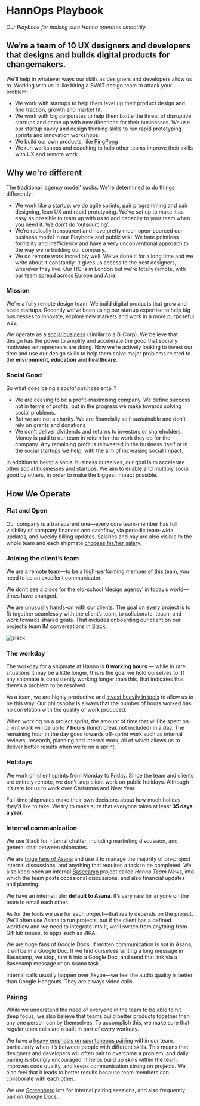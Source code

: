# HannOps Playbook

_Our Playbook for making sure Hanno operates smoothly._

## We’re a team of 10 UX designers and developers that designs and builds digital products for changemakers.

We'll help in whatever ways our skills as designers and developers allow us to. Working with us is like hiring a SWAT design team to attack your problem:

* We work with startups to help them level up their product design and find traction, growth and market fit.
* We work with big corporates to help them battle the threat of disruptive startups and come up with new directions for their businesses. We use our startup savvy and design thinking skills to run rapid prototyping sprints and innovation workshops.
* We build our own products, like [PingPong](https://hellopingpong.com/)
* We run workshops and coaching to help other teams improve their skills with UX and remote work.

## Why we're different

The traditional 'agency model' sucks. We're determined to do things differently:

* We work like a startup: we do agile sprints, pair programming and pair designing, lean UX and rapid prototyping. We’ve set up to make it as easy as possible to team up with us to add capacity to your team when you need it. We don’t do ‘outsourcing’.
* We’re radically transparent and have pretty much open-sourced our business model in our Playbook and public wiki. We hate pointless formality and inefficiency and have a very unconventional approach to the way we're building our company.
* We do remote work incredibly well. We’ve done it for a long time and we write about it constantly. It gives us access to the best designers, wherever they live. Our HQ is in London but we’re totally remote, with our team spread across Europe and Asia.

### Mission
We’re a fully remote design team. We build digital products that grow and scale startups. Recently we’ve been using our startup expertise to help big businesses to innovate, explore new markets and work in a more purposeful way.

We operate as a [social business](https://hanno.co/playbooks/ops/mission/values) (similar to a B-Corp). We believe that design has the power to amplify and accelerate the good that socially motivated entrepreneurs are doing. Now we’re actively looking to invest our time and use our design skills to help them solve major problems related to the __environment, education__ and __healthcare__.


### Social Good
So what does being a _social business_ entail?

* We are ceasing to be a profit-maximising company. We define success not in terms of profits, but in the progress we make towards solving social problems.
* But we are not a charity. We are financially self-sustainable and don’t rely on grants and donations
* We don’t deliver dividends and returns to investors or shareholders. Money is paid to our team in return for the work they do for the company. Any remaining profit is reinvested in the business itself or in the social startups we help, with the aim of increasing social impact.

In addition to being a social business ourselves, our goal is to accelerate other social businesses and startups. We aim to enable and multiply social good by others, in order to make the biggest impact possible.


## How We Operate

### Flat and Open

Our company is a transparent one—every core team-member has full visibility of company finances and cashflow, via periodic team-wide updates, and weekly billing updates. Salaries and pay are also visible to the whole team and each shipmate [chooses his/her salary](hannops/salaries.md).


### Joining the client’s team

We are a remote team—to be a high-performing member of this team, you need to be an excellent communicator.

We don’t see a place for the old-school ‘design agency’ in today’s world—times have changed.

We are unusually hands-on with our clients. The goal on every project is to fit together seamlessly with the client’s team, to collaborate, teach, and work towards shared goals. That includes onboarding our client on our project’s team IM conversations in [Slack](https://slack.com/).

![slack](https://www.datocms-assets.com/1058/1495638213-1495453682-slack.png?w=1000&fit=max)

### The workday

The workday for a shipmate at Hanno is __8 working hours__ — while in rare situations it may be a little longer, this is the goal we hold ourselves to. If any shipmate is consistently working longer than this, that indicates that there’s a problem to be resolved.

As a team, we are highly productive and [invest heavily in tools](https://logbook.hanno.co/investing-in-tools-no-brainer/) to allow us to be this way. Our philosophy is always that the number of hours worked has no correlation with the quality of work produced.

When working on a project sprint, the amount of time that will be spent on client work will be up to __7 hours__ (lunch break not included) in a day. The remaining hour in the day goes towards off-sprint work such as internal reviews, research, planning and internal work, all of which allows us to deliver better results when we’re on a sprint.

### Holidays

We work on client sprints from Monday to Friday. Since the team and clients are entirely remote, we don’t stop client work on public holidays. Although it’s rare for us to work over Christmas and New Year.

Full-time shipmates make their own decisions about how much holiday they’d like to take. We try to make sure that everyone takes at least __35 days a year__.

### Internal communication

We use Slack for internal chatter, including marketing discussion, and general chat between shipmates.

We are [huge fans of Asana](https://logbook.hanno.co/asana-vs-jira-lean-tools-project-management/) and use it to manage the majority of on-project internal discussions, and anything that requires a task to be completed. We also keep open an internal [Basecamp](https://basecamp.com/) project called _Hanno Team News_, into which the team posts occasional discussions, and also financial updates and planning.

We have an internal rule: __default to Asana__. It’s very rare for anyone on the team to email each other.

As for the tools we use for each project—that really depends on the project. We’ll often use Asana to run projects, but if the client has a defined workflow and we need to integrate into it, we’ll switch from anything from GitHub issues, to apps such as JIRA.

We are huge fans of Google Docs. If written communication is not in Asana, it will be in a Google Doc. If we find ourselves writing a long message in Basecamp, we stop, turn it into a Google Doc, and send that link via a Basecamp message or an Asana task.

Internal calls usually happen over Skype—we feel the audio quality is better than Google Hangouts. They are always video calls.

### Pairing

While we understand the need of everyone in the team to be able to hit deep focus, we also believe that teams build better products together than any one person can by themselves. To accomplish this, we make sure that regular team calls are a built in part of every workday.

We have a [heavy emphasis on spontaneous pairing](https://hanno.co/playbooks/remote/toolbox/pairing/) within our team, particularly when it’s between people with different skills. This means that designers and developers will often pair to overcome a problem, and daily pairing is strongly encouraged. It helps build up skills within the team, improves code quality, and keeps communication strong on projects. We also feel that it leads to better results because team members can collaborate with each other.

We use [Screenhero](https://screenhero.com/) lots for internal pairing sessions, and also frequently pair on Google Docs.
